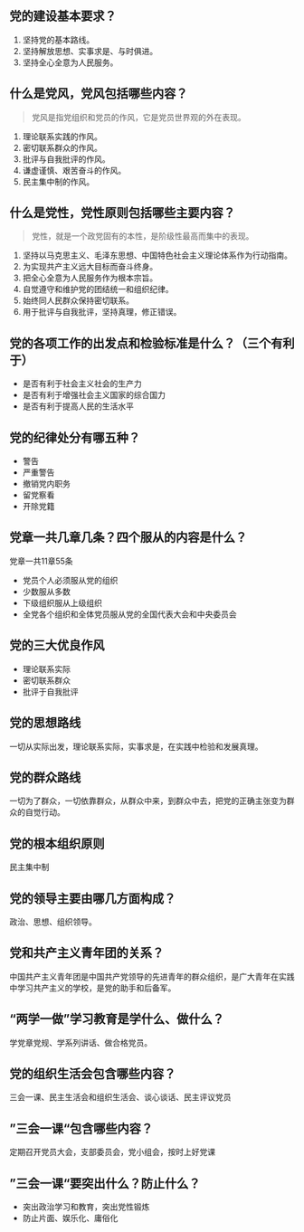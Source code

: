 ## 党的建设基本要求？
1. 坚持党的基本路线。
2. 坚持解放思想、实事求是、与时俱进。
3. 坚持全心全意为人民服务。


## 什么是党风，党风包括哪些内容？
> 党风是指党组织和党员的作风，它是党员世界观的外在表现。
1. 理论联系实践的作风。
2. 密切联系群众的作风。
3. 批评与自我批评的作风。
4. 谦虚谨慎、艰苦奋斗的作风。
5. 民主集中制的作风。

## 什么是党性，党性原则包括哪些主要内容？
> 党性，就是一个政党固有的本性，是阶级性最高而集中的表现。
1. 坚持以马克思主义、毛泽东思想、中国特色社会主义理论体系作为行动指南。
2. 为实现共产主义远大目标而奋斗终身。
3. 把全心全意为人民服务作为根本宗旨。
4. 自觉遵守和维护党的团结统一和组织纪律。
5. 始终同人民群众保持密切联系。
6. 用于批评与自我批评，坚持真理，修正错误。

## 党的各项工作的出发点和检验标准是什么？（三个有利于）
- 是否有利于社会主义社会的生产力
- 是否有利于增强社会主义国家的综合国力
- 是否有利于提高人民的生活水平

## 党的纪律处分有哪五种？
- 警告
- 严重警告
- 撤销党内职务
- 留党察看
- 开除党籍

## 党章一共几章几条？四个服从的内容是什么？
党章一共11章55条
- 党员个人必须服从党的组织
- 少数服从多数
- 下级组织服从上级组织
- 全党各个组织和全体党员服从党的全国代表大会和中央委员会

## 党的三大优良作风
- 理论联系实际
- 密切联系群众
- 批评于自我批评

## 党的思想路线
一切从实际出发，理论联系实际，实事求是，在实践中检验和发展真理。

## 党的群众路线
一切为了群众，一切依靠群众，从群众中来，到群众中去，把党的正确主张变为群众的自觉行动。

## 党的根本组织原则
民主集中制

## 党的领导主要由哪几方面构成？
政治、思想、组织领导。

## 党和共产主义青年团的关系？
中国共产主义青年团是中国共产党领导的先进青年的群众组织，是广大青年在实践中学习共产主义的学校，是党的助手和后备军。

## “两学一做”学习教育是学什么、做什么？
学党章党规、学系列讲话、做合格党员。

## 党的组织生活会包含哪些内容？
三会一课、民主生活会和组织生活会、谈心谈话、民主评议党员

## ”三会一课“包含哪些内容？
定期召开党员大会，支部委员会，党小组会，按时上好党课

## ”三会一课“要突出什么？防止什么？
- 突出政治学习和教育，突出党性锻炼
- 防止片面、娱乐化、庸俗化


